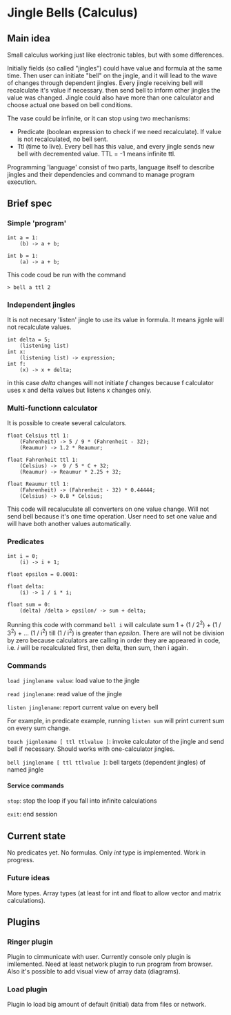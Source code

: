 # Jingle Bells (Calculus)

## Main idea

Small calculus working just like electronic tables, but with some differences.

Initially fields (so called "jingles") could have value and formula at the same time. Then user can initiate "bell" on the jingle, and it will lead to the wave  of changes through dependent jingles. Every jingle receiving bell will recalculate it's value if necessary. then send bell to inform other jingles the value was changed. Jingle could also have more than one calculator and choose actual one based on bell conditions.

The vase could be infinite, or it can stop using two mechanisms:
  * Predicate (boolean expression to check if we need recalculate). If value is not recalculated, no bell sent.
  * Ttl (time to live). Every bell has this value, and every jingle sends new bell with decremented value. TTL = -1 means infinite ttl.

Programming 'language' consist of two parts, language itself to describe jingles and their dependencies and command to manage program execution.

## Brief spec

### Simple 'program'

```
int a = 1:
    (b) -> a + b;

int b = 1:
    (a) -> a + b;
```

This code coud be run with the command

```
> bell a ttl 2
```
### Independent jingles

It is not necesary 'listen' jingle to use its value in formula. It means jignle will not recalculate values.

```
int delta = 5;
    (listening list)
int x:
    (listening list) -> expression;
int f:
    (x) -> x + delta;
```

in this case *delta* changes will not initiate *f* changes because f calculator uses x and delta values but listens x changes only.

### Multi-functionn calculator

It is possible to create several calculators.

```
float Celsius ttl 1:
    (Fahrenheit) -> 5 / 9 * (Fahrenheit - 32);
    (Reaumur) -> 1.2 * Reaumur;

float Fahrenheit ttl 1:
    (Celsius) ->  9 / 5 * C + 32;
    (Reaumur) -> Reaumur * 2.25 + 32;

float Reaumur ttl 1:
    (Fahrenheit) -> (Fahrenheit - 32) * 0.44444;
    (Celsius) -> 0.8 * Celsius;
```

This code will recaluculate all converters on one value change. Will not send bell because it's one time operation. User need to set one value and will have both another values automatically.

### Predicates

```
int i = 0;
    (i) -> i + 1;

float epsilon = 0.0001:

float delta:
    (i) -> 1 / i * i;

float sum = 0:
    (delta) /delta > epsilon/ -> sum + delta;
```

Running this code with command ```bell i``` will calculate sum 1 + (1 / 2<sup>2</sup>) + (1 / 3<sup>2</sup>) + ... (1 / i<sup>2</sup>) till (1 / i<sup>2</sup>) is greater than *epsilon*. There are will not be division by zero because calculators are calling in order they are appeared in code, i.e. *i* will be recalculated first, then delta, then sum, then i again.

### Commands

```load jinglename value```: load value to the jingle

```read jinglename```: read value of the jingle

```listen jinglename```: report current value on every bell

For example, in predicate example, running ```listen sum``` will print current sum on every sum change.

```touch jignlename [ ttl ttlvalue ]```: invoke calculator of the jingle and send bell if necessary. Should works with one-calculator jingles.

```bell jinglename [ ttl ttlvalue ]```: bell targets (dependent jingles) of named jingle

#### Service commands

```stop```: stop the loop if you fall into infinite calculations

```exit```: end session

## Current state

No predicates yet. No formulas. Only *int* type is implemented. Work in progress.

### Future ideas

More types. Array types (at least for int and float to allow vector and matrix calculations).

## Plugins

### Ringer plugin

Plugin to cimmunicate with user. Currently console only plugin is imllemented. Need at least network plugin to run program from browser. Also it's possible to add visual view of array data (diagrams).

### Load plugin

Plugin lo load big amount of default (initial) data from files or network.
